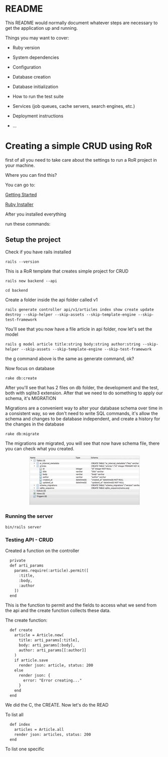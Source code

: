 # README

This README would normally document whatever steps are necessary to get the
application up and running.

Things you may want to cover:

* Ruby version

* System dependencies

* Configuration

* Database creation

* Database initialization

* How to run the test suite

* Services (job queues, cache servers, search engines, etc.)

* Deployment instructions

* ...


# Creating a simple CRUD using RoR

first of all you need to take care about the settings to run a RoR project in your machine. 

Where you can find this?

You can go to: 

[Getting Started](https://guides.rubyonrails.org/v5.0/getting_started.html)

[Ruby Installer](https://rubyinstaller.org/downloads/)


After you installed everything

run these commands:

## Setup the project

Check if you have rails installed
```
rails --version
```

This is a RoR template that creates simple project for CRUD
```
rails new backend --api
```


```
cd backend
```

Create a folder inside the api folder called v1
```
rails generate controller api/v1/articles index show create update destroy --skip-helper --skip-assets --skip-template-engine --skip-test-framework
```

You'll see that you now have a file article in api folder, now let's set the model
```
rails g model article title:string body:string author:string --skip-helper --skip-assets --skip-template-engine --skip-test-framework
```

the g command above is the same as generate command, ok? 


Now focus on database
```
rake db:create
```

After you'll see that has 2 files on db folder, the development and the test, both with sqlite3 extension. After that we need to do something to apply our schema, it's MIGRATION

Migrations are a convenient way to alter your database schema over time in a consistent way, so we don't need to write SQL commands, it's allow the schema and changes to be database independent, and create a history for the changes in the database
```
rake db:migrate
```

The migrations are migrated, you will see that now have schema file, there you can check what you created.

<p align="center">
  <img src="read-images/table.png" width="350" alt="Table Image">
</p>

### Running the server
```
bin/rails server
```

### Testing API - CRUD

Created a function on the controller 

```
  private
  def arti_params
    params.require(:article).permit([
      :title,
      :body,
      :author
    ])
  end
```
This is the function to permit and the fields to access what we send from the api and the create function collects these data.

The create function:
```
  def create
    article = Article.new(
      title: arti_params[:title],
      body: arti_params[:body],
      author: arti_params[[:author]]
    )
    if article.save
      render json: article, status: 200
    else
      render json: {
        error: "Error creating..."
      }
    end
  end
```

We did the C, the CREATE. Now let's do the READ

To list all
```
  def index
    articles = Article.all
    render json: articles, status: 200
  end
```

To list one specific
```

```

```
```

```
```

```
```

```
```


